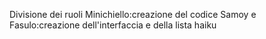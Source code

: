 Divisione dei ruoli
Minichiello:creazione del codice
Samoy e Fasulo:creazione dell'interfaccia e della lista haiku
